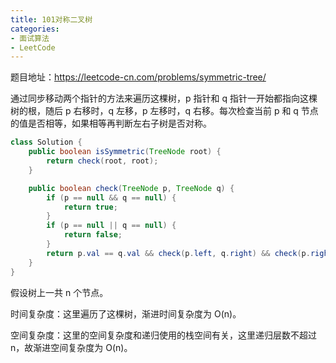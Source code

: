 ```yaml
---
title: 101对称二叉树
categories: 
- 面试算法
- LeetCode
---
```


题目地址：https://leetcode-cn.com/problems/symmetric-tree/

通过同步移动两个指针的方法来遍历这棵树，p 指针和 q 指针一开始都指向这棵树的根，随后 p 右移时，q 左移，p 左移时，q 右移。每次检查当前 p 和 q 节点的值是否相等，如果相等再判断左右子树是否对称。

```java
class Solution {
    public boolean isSymmetric(TreeNode root) {
        return check(root, root);
    }

    public boolean check(TreeNode p, TreeNode q) {
        if (p == null && q == null) {
            return true;
        }
        if (p == null || q == null) {
            return false;
        }
        return p.val == q.val && check(p.left, q.right) && check(p.right, q.left);
    }
}
```

假设树上一共 n 个节点。

时间复杂度：这里遍历了这棵树，渐进时间复杂度为 O(n)。

空间复杂度：这里的空间复杂度和递归使用的栈空间有关，这里递归层数不超过 n，故渐进空间复杂度为 O(n)。